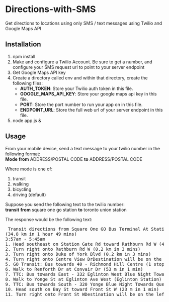 # Directions-with-SMS
Get directions to locations using only SMS / text messages using Twilio and Google Maps API

## Installation 
<ol>
<li>npm install</li>
<li>Make and configure a Twilio Account. Be sure to get a number, and configure your SMS request url to point to your server endpoint</li>
<li>Get Google Maps API key</li>
<li>Create a directory called env and within that directory, create the following files:
  <ul>
    <li><b>AUTH_TOKEN</b>: Store your Twilio auth token in this file.</li>
    <li><b>GOOGLE_MAPS_API_KEY</b>: Store your google maps api key in this file.</li>
    <li><b>PORT</b>: Store the port number to run your app on in this file.</li>
    <li><b>ENDPOINT_URL</b>: Store the full web url of your server endpoint in this file.</li>
  </ul>
</li>
<li>node app.js &</li>
</ol>

## Usage
From your mobile device, send a text message to your twilio number in the following format:<br>
<b>Mode</b> <b>from</b> ADDRESS/POSTAL CODE <b>to</b> ADDRESS/POSTAL CODE

Where mode is one of:
<ol>
  <li>transit</li>
  <li>walking</li>
  <li>bicycling</li>
  <li>driving (default)</li> 
</ol>

Suppose you send the following text to the twilio number:<br>
<b>transit</b> <b>from</b> square one go station <b>to</b> toronto union station

The response would be the following text:
<pre>
 Transit directions from Square One GO Bus Terminal At Station, Mississauga, ON L5B, Canada to Union Station, 65 Front St W, Toronto, ON M5J 1E6, Canada. 
(34.8 km in 1 hour 49 mins)
3:57am - 5:45am
1. Head southeast on Station Gate Rd toward Rathburn Rd W (47 m in 1 min)
2. Turn right onto Rathburn Rd W (0.2 km in 3 mins)
3. Turn right onto Duke of York Blvd (0.2 km in 3 mins)
4. Turn right onto Centre View DrDestination will be on the left (0.2 km in 2 mins)
5. GO Transit: Bus towards 40 - Richmond Hill Centre (1 stops). Depart Square One at 4:05am and arrive at Renforth and Convair at 4:15am. (9.7 km in 10 mins)
6. Walk to Renforth Dr at Convair Dr (53 m in 1 min)
7. TTC: Bus towards East - 332 Eglinton West Blue Night Towards Eglinton Station (50 stops). Depart Renforth Dr at Convair Dr at 4:35am and arrive at Eglinton Ave West at Yonge St at 5:09am. (16.9 km in 34 mins)
8. Walk to Yonge St at Eglinton Ave West (Eglinton Station) (0.1 km in 2 mins)
9. TTC: Bus towards South - 320 Yonge Blue Night Towards Queens Quay (31 stops). Depart Yonge St at Eglinton Ave West (Eglinton Station) at 5:22am and arrive at Bay St at Front St West (Union Station) at 5:42am. (7.2 km in 21 mins)
10. Head south on Bay St toward Front St W (23 m in 1 min)
11. Turn right onto Front St WDestination will be on the left (0.1 km in 2 mins)
</pre>
